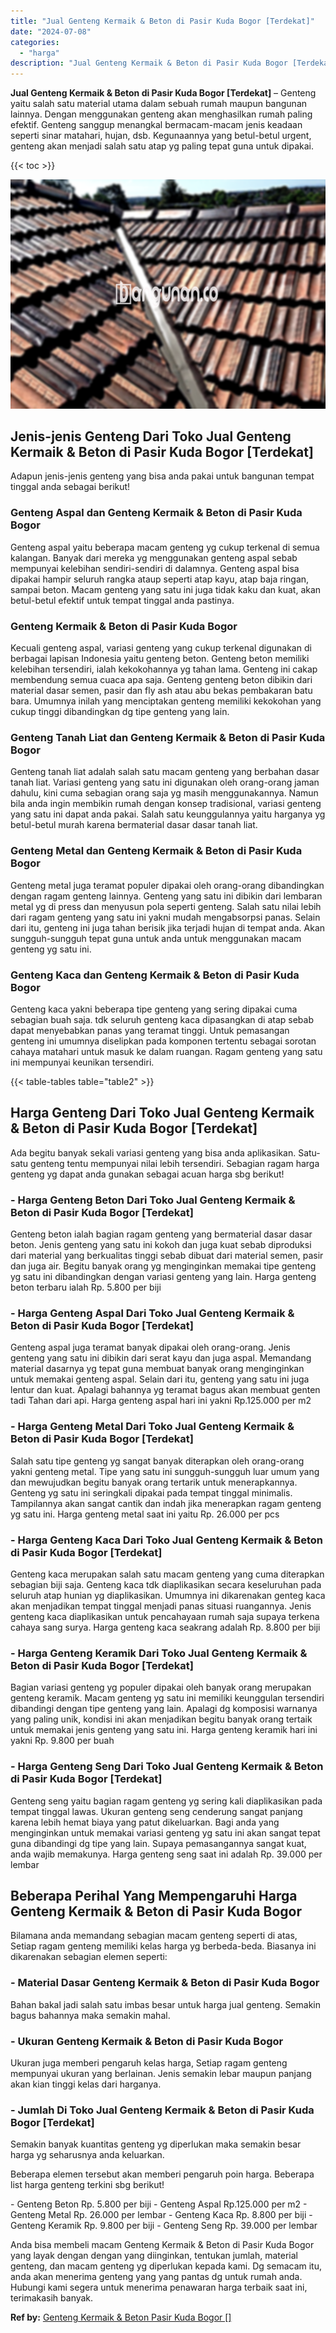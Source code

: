 ```yaml
---
title: "Jual Genteng Kermaik & Beton di Pasir Kuda Bogor [Terdekat]"
date: "2024-07-08"
categories: 
  - "harga"
description: "Jual Genteng Kermaik & Beton di Pasir Kuda Bogor [Terdekat]. Anda bisa membeli macam Genteng Kermaik & Beton di Pasir Kuda Bogor yang layak dengan dengan yan..."
---
```


**Jual Genteng Kermaik & Beton di Pasir Kuda Bogor \[Terdekat\]** – Genteng yaitu salah satu material utama dalam sebuah rumah maupun bangunan lainnya. Dengan menggunakan genteng akan menghasilkan rumah paling efektif. Genteng sanggup menangkal bermacam-macam jenis keadaan seperti sinar matahari, hujan, dsb. Kegunaannya yang betul-betul urgent, genteng akan menjadi salah satu atap yg paling tepat guna untuk dipakai.

{{< toc >}}

![Jual Genteng Kermaik & Beton di Pasir Kuda Bogor [Terdekat]](/images/genteng-minimalis-murah22.png)

## Jenis-jenis Genteng Dari Toko Jual Genteng Kermaik & Beton di Pasir Kuda Bogor \[Terdekat\]

Adapun jenis-jenis genteng yang bisa anda pakai untuk bangunan tempat tinggal anda sebagai berikut!

### Genteng Aspal dan Genteng Kermaik & Beton di Pasir Kuda Bogor

Genteng aspal yaitu beberapa macam genteng yg cukup terkenal di semua kalangan. Banyak dari mereka yg menggunakan genteng aspal sebab mempunyai kelebihan sendiri-sendiri di dalamnya. Genteng aspal bisa dipakai hampir seluruh rangka ataup seperti atap kayu, atap baja ringan, sampai beton. Macam genteng yang satu ini juga tidak kaku dan kuat, akan betul-betul efektif untuk tempat tinggal anda pastinya.

### Genteng Kermaik & Beton di Pasir Kuda Bogor

Kecuali genteng aspal, variasi genteng yang cukup terkenal digunakan di berbagai lapisan Indonesia yaitu genteng beton. Genteng beton memiliki kelebihan tersendiri, ialah kekokohannya yg tahan lama. Genteng ini cakap membendung semua cuaca apa saja. Genteng genteng beton dibikin dari material dasar semen, pasir dan fly ash atau abu bekas pembakaran batu bara. Umumnya inilah yang menciptakan genteng memiliki kekokohan yang cukup tinggi dibandingkan dg tipe genteng yang lain.

### Genteng Tanah Liat dan Genteng Kermaik & Beton di Pasir Kuda Bogor

Genteng tanah liat adalah salah satu macam genteng yang berbahan dasar tanah liat. Variasi genteng yang satu ini digunakan oleh orang-orang jaman dahulu, kini cuma sebagian orang saja yg masih menggunakannya. Namun bila anda ingin membikin rumah dengan konsep tradisional, variasi genteng yang satu ini dapat anda pakai. Salah satu keunggulannya yaitu harganya yg betul-betul murah karena bermaterial dasar dasar tanah liat.

### Genteng Metal dan Genteng Kermaik & Beton di Pasir Kuda Bogor

Genteng metal juga teramat populer dipakai oleh orang-orang dibandingkan dengan ragam genteng lainnya. Genteng yang satu ini dibikin dari lembaran metal yg di press dan menyusun pola seperti genteng. Salah satu nilai lebih dari ragam genteng yang satu ini yakni mudah mengabsorpsi panas. Selain dari itu, genteng ini juga tahan berisik jika terjadi hujan di tempat anda. Akan sungguh-sungguh tepat guna untuk anda untuk menggunakan macam genteng yg satu ini.

### Genteng Kaca dan Genteng Kermaik & Beton di Pasir Kuda Bogor

Genteng kaca yakni beberapa tipe genteng yang sering dipakai cuma sebagian buah saja. tdk seluruh genteng kaca dipasangkan di atap sebab dapat menyebabkan panas yang teramat tinggi. Untuk pemasangan genteng ini umumnya diselipkan pada komponen tertentu sebagai sorotan cahaya matahari untuk masuk ke dalam ruangan. Ragam genteng yang satu ini mempunyai keunikan tersendiri.

{{< table-tables table="table2" >}}

## Harga Genteng Dari Toko Jual Genteng Kermaik & Beton di Pasir Kuda Bogor \[Terdekat\]

Ada begitu banyak sekali variasi genteng yang bisa anda aplikasikan. Satu-satu genteng tentu mempunyai nilai lebih tersendiri. Sebagian ragam harga genteng yg dapat anda gunakan sebagai acuan harga sbg berikut!

### \- Harga Genteng Beton Dari Toko Jual Genteng Kermaik & Beton di Pasir Kuda Bogor \[Terdekat\]

Genteng beton ialah bagian ragam genteng yang bermaterial dasar dasar beton. Jenis genteng yang satu ini kokoh dan juga kuat sebab diproduksi dari material yang berkualitas tinggi sebab dibuat dari material semen, pasir dan juga air. Begitu banyak orang yg menginginkan memakai tipe genteng yg satu ini dibandingkan dengan variasi genteng yang lain. Harga genteng beton terbaru ialah Rp. 5.800 per biji

### \- Harga Genteng Aspal Dari Toko Jual Genteng Kermaik & Beton di Pasir Kuda Bogor \[Terdekat\]

Genteng aspal juga teramat banyak dipakai oleh orang-orang. Jenis genteng yang satu ini dibikin dari serat kayu dan juga aspal. Memandang material dasarnya yg tepat guna membuat banyak orang menginginkan untuk memakai genteng aspal. Selain dari itu, genteng yang satu ini juga lentur dan kuat. Apalagi bahannya yg teramat bagus akan membuat genten tadi Tahan dari api. Harga genteng aspal hari ini yakni Rp.125.000 per m2

### \- Harga Genteng Metal Dari Toko Jual Genteng Kermaik & Beton di Pasir Kuda Bogor \[Terdekat\]

Salah satu tipe genteng yg sangat banyak diterapkan oleh orang-orang yakni genteng metal. Tipe yang satu ini sungguh-sungguh luar umum yang dan mewujudkan begitu banyak orang tertarik untuk menerapkannya. Genteng yg satu ini seringkali dipakai pada tempat tinggal minimalis. Tampilannya akan sangat cantik dan indah jika menerapkan ragam genteng yg satu ini. Harga genteng metal saat ini yaitu Rp. 26.000 per pcs

### \- Harga Genteng Kaca Dari Toko Jual Genteng Kermaik & Beton di Pasir Kuda Bogor \[Terdekat\]

Genteng kaca merupakan salah satu macam genteng yang cuma diterapkan sebagian biji saja. Genteng kaca tdk diaplikasikan secara keseluruhan pada seluruh atap hunian yg diaplikasikan. Umumnya ini dikarenakan genteg kaca akan menjadikan tempat tinggal menjadi panas situasi ruangannya. Jenis genteng kaca diaplikasikan untuk pencahayaan rumah saja supaya terkena cahaya sang surya. Harga genteng kaca seakrang adalah Rp. 8.800 per biji

### \- Harga Genteng Keramik Dari Toko Jual Genteng Kermaik & Beton di Pasir Kuda Bogor \[Terdekat\]

Bagian variasi genteng yg populer dipakai oleh banyak orang merupakan genteng keramik. Macam genteng yg satu ini memiliki keunggulan tersendiri dibandingi dengan tipe genteng yang lain. Apalagi dg komposisi warnanya yang paling unik, kondisi ini akan menjadikan begitu banyak orang tertaik untuk memakai jenis genteng yang satu ini. Harga genteng keramik hari ini yakni Rp. 9.800 per buah

### \- Harga Genteng Seng Dari Toko Jual Genteng Kermaik & Beton di Pasir Kuda Bogor \[Terdekat\]

Genteng seng yaitu bagian ragam genteng yg sering kali diaplikasikan pada tempat tinggal lawas. Ukuran genteng seng cenderung sangat panjang karena lebih hemat biaya yang patut dikeluarkan. Bagi anda yang menginginkan untuk memakai variasi genteng yg satu ini akan sangat tepat guna dibandingi dg tipe yang lain. Supaya pemasangannya sangat kuat, anda wajib memakunya. Harga genteng seng saat ini adalah Rp. 39.000 per lembar

## Beberapa Perihal Yang Mempengaruhi Harga Genteng Kermaik & Beton di Pasir Kuda Bogor

Bilamana anda memandang sebagian macam genteng seperti di atas, Setiap ragam genteng memiliki kelas harga yg berbeda-beda. Biasanya ini dikarenakan sebagian elemen seperti:

### \- Material Dasar Genteng Kermaik & Beton di Pasir Kuda Bogor

Bahan bakal jadi salah satu imbas besar untuk harga jual genteng. Semakin bagus bahannya maka semakin mahal.

### \- Ukuran Genteng Kermaik & Beton di Pasir Kuda Bogor

Ukuran juga memberi pengaruh kelas harga, Setiap ragam genteng mempunyai ukuran yang berlainan. Jenis semakin lebar maupun panjang akan kian tinggi kelas dari harganya.

### \- Jumlah Di Toko Jual Genteng Kermaik & Beton di Pasir Kuda Bogor \[Terdekat\]

Semakin banyak kuantitas genteng yg diperlukan maka semakin besar harga yg seharusnya anda keluarkan.

Beberapa elemen tersebut akan memberi pengaruh poin harga. Beberapa list harga genteng terkini sbg berikut!

\- Genteng Beton Rp. 5.800 per biji - Genteng Aspal Rp.125.000 per m2 - Genteng Metal Rp. 26.000 per lembar - Genteng Kaca Rp. 8.800 per biji - Genteng Keramik Rp. 9.800 per biji - Genteng Seng Rp. 39.000 per lembar

Anda bisa membeli macam Genteng Kermaik & Beton di Pasir Kuda Bogor yang layak dengan dengan yang diinginkan, tentukan jumlah, material genteng, dan macam genteng yg diperlukan kepada kami. Dg semacam itu, anda akan menerima genteng yang yang pantas dg untuk rumah anda. Hubungi kami segera untuk menerima penawaran harga terbaik saat ini, terimakasih banyak.

**Ref by:**  [Genteng Kermaik & Beton  Pasir Kuda Bogor []](https://id.wikipedia.org/wiki/Genteng)
